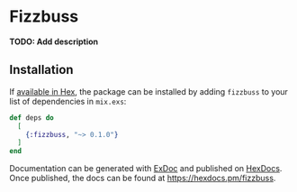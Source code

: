 # Fizzbuss

**TODO: Add description**

## Installation

If [available in Hex](https://hex.pm/docs/publish), the package can be installed
by adding `fizzbuss` to your list of dependencies in `mix.exs`:

```elixir
def deps do
  [
    {:fizzbuss, "~> 0.1.0"}
  ]
end
```

Documentation can be generated with [ExDoc](https://github.com/elixir-lang/ex_doc)
and published on [HexDocs](https://hexdocs.pm). Once published, the docs can
be found at <https://hexdocs.pm/fizzbuss>.

